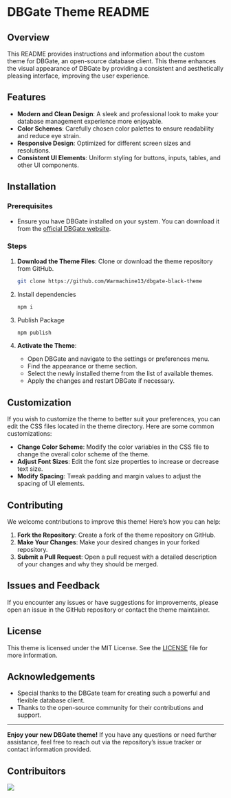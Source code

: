# DBGate Theme README

## Overview

This README provides instructions and information about the custom theme for DBGate, an open-source database client. This theme enhances the visual appearance of DBGate by providing a consistent and aesthetically pleasing interface, improving the user experience.

## Features

- **Modern and Clean Design**: A sleek and professional look to make your database management experience more enjoyable.
- **Color Schemes**: Carefully chosen color palettes to ensure readability and reduce eye strain.
- **Responsive Design**: Optimized for different screen sizes and resolutions.
- **Consistent UI Elements**: Uniform styling for buttons, inputs, tables, and other UI components.

## Installation

### Prerequisites

- Ensure you have DBGate installed on your system. You can download it from the [official DBGate website](https://dbgate.org).

### Steps

1. **Download the Theme Files**: Clone or download the theme repository from GitHub.
    ```sh
    git clone https://github.com/Warmachine13/dbgate-black-theme
    ```

2. Install dependencies
    ```sh
    npm i
    ```

3. Publish Package
    ```sh
    npm publish
    ```

4. **Activate the Theme**:
    - Open DBGate and navigate to the settings or preferences menu.
    - Find the appearance or theme section.
    - Select the newly installed theme from the list of available themes.
    - Apply the changes and restart DBGate if necessary.

## Customization

If you wish to customize the theme to better suit your preferences, you can edit the CSS files located in the theme directory. Here are some common customizations:

- **Change Color Scheme**: Modify the color variables in the CSS file to change the overall color scheme of the theme.
- **Adjust Font Sizes**: Edit the font size properties to increase or decrease text size.
- **Modify Spacing**: Tweak padding and margin values to adjust the spacing of UI elements.

## Contributing

We welcome contributions to improve this theme! Here’s how you can help:

1. **Fork the Repository**: Create a fork of the theme repository on GitHub.
2. **Make Your Changes**: Make your desired changes in your forked repository.
3. **Submit a Pull Request**: Open a pull request with a detailed description of your changes and why they should be merged.

## Issues and Feedback

If you encounter any issues or have suggestions for improvements, please open an issue in the GitHub repository or contact the theme maintainer.

## License

This theme is licensed under the MIT License. See the [LICENSE](LICENSE) file for more information.

## Acknowledgements

- Special thanks to the DBGate team for creating such a powerful and flexible database client.
- Thanks to the open-source community for their contributions and support.

---

**Enjoy your new DBGate theme!** If you have any questions or need further assistance, feel free to reach out via the repository’s issue tracker or contact information provided.

## Contribuitors

[![](https://opencollective.com/dbgate-plugin-vscode-theme/contributors.svg?width=890&button=false)](https://github.com/Warmachine13/dbgate-plugin-vscode-theme/graphs/contributors)
